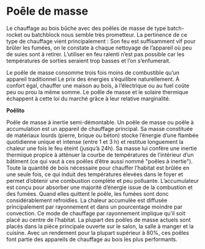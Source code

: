 # Poêle de masse

Le chauffage au bois bûche avec des poêles de masse de type batch-rocket ou batchblock nous semble très prometteur. La pertinence de ce type de chauffage vient principalement : Son feu est suffisamment vif pour brûler les fumées, on le constate à chaque nettoyage de l’appareil où peu de suies sont à retirer. L’utiliser en feu ralenti n’est pas possible car les températures de sorties seraient trop basses et l’on s’enfumerait.

Le poêle de masse consomme trois fois moins de combustible qu’un appareil traditionnel
Le prix des énergies s’équilibre naturellement. À confort égal, chauffer une maison au bois, à l’électrique ou au fuel coûte peu ou prou la même somme. Le poêle de masse et le solaire thermique échappent à cette loi du marché grâce à leur relative marginalité.


**Poêlito**

Poêle de masse à inertie semi-démontable. Un poêle de masse ou poêle à accumulation est un appareil de chauffage principal. Sa masse constituée de matériaux lourds (pierre, brique ou béton) stocke l’énergie d’une flambée quotidienne unique et intense (entre 1 et 3 h) et restitue longuement la chaleur une fois le feu éteint (jusqu’à 24h). Sa masse lui confère une inertie thermique propice à atténuer la courbe de températures de l’intérieur d’un bâtiment (ce qui vaut à ces poêles d’être aussi nommé "poêles à inertie"). Toute la quantité de bois nécessaire pour chauffer l’habitat est brûlée en une seule fois, ce qui induit des températures élevées dans le foyer et permet d’obtenir une combustion complète et peu polluante. L’accumulateur est conçu pour absorber une majorité d’énergie issue de la combustion et des fumées. Quand elles quittent le poêle, les fumées sont donc considérablement refroidies. La chaleur accumulée est diffusée principalement par rayonnement et dans un pourcentage moindre par convection. Ce mode de chauffage par rayonnement implique qu’il soit placé au centre de l’habitat. La plupart des poêles de masse actuels sont placés dans la pièce principale ouverte sur le salon, la salle à manger et la cuisine. Avec un rendement pour la plupart supérieur à 80%, ces poêles font partie des appareils de chauffage au bois les plus performants.